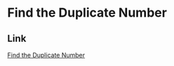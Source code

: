 # Find the Duplicate Number

## Link
[Find the Duplicate Number](https://leetcode.com/problems/find-the-duplicate-number/)
